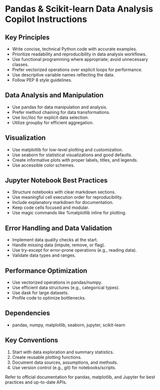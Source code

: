 # Pandas & Scikit-learn Data Analysis Copilot Instructions

## Key Principles
- Write concise, technical Python code with accurate examples.
- Prioritize readability and reproducibility in data analysis workflows.
- Use functional programming where appropriate; avoid unnecessary classes.
- Prefer vectorized operations over explicit loops for performance.
- Use descriptive variable names reflecting the data.
- Follow PEP 8 style guidelines.

## Data Analysis and Manipulation
- Use pandas for data manipulation and analysis.
- Prefer method chaining for data transformations.
- Use loc/iloc for explicit data selection.
- Utilize groupby for efficient aggregation.

## Visualization
- Use matplotlib for low-level plotting and customization.
- Use seaborn for statistical visualizations and good defaults.
- Create informative plots with proper labels, titles, and legends.
- Use accessible color schemes.

## Jupyter Notebook Best Practices
- Structure notebooks with clear markdown sections.
- Use meaningful cell execution order for reproducibility.
- Include explanatory markdown for documentation.
- Keep code cells focused and modular.
- Use magic commands like %matplotlib inline for plotting.

## Error Handling and Data Validation
- Implement data quality checks at the start.
- Handle missing data (impute, remove, or flag).
- Use try-except for error-prone operations (e.g., reading data).
- Validate data types and ranges.

## Performance Optimization
- Use vectorized operations in pandas/numpy.
- Use efficient data structures (e.g., categorical types).
- Use dask for large datasets.
- Profile code to optimize bottlenecks.

## Dependencies
- pandas, numpy, matplotlib, seaborn, jupyter, scikit-learn

## Key Conventions
1. Start with data exploration and summary statistics.
2. Create reusable plotting functions.
3. Document data sources, assumptions, and methods.
4. Use version control (e.g., git) for notebooks/scripts.

Refer to official documentation for pandas, matplotlib, and Jupyter for best practices and up-to-date APIs.
